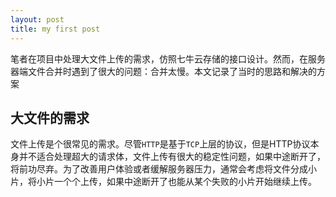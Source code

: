 ```yaml
---
layout: post
title: my first post
---
```

笔者在项目中处理大文件上传的需求，仿照七牛云存储的接口设计。然而，在服务器端文件合并时遇到了很大的问题：合并太慢。本文记录了当时的思路和解决的方案


## 大文件的需求

文件上传是个很常见的需求。尽管`HTTP`是基于`TCP`上层的协议，但是HTTP协议本身并不适合处理超大的请求体，文件上传有很大的稳定性问题，如果中途断开了，将前功尽弃。为了改善用户体验或者缓解服务器压力，通常会考虑将文件分成小片，将小片一个个上传，如果中途断开了也能从某个失败的小片开始继续上传。